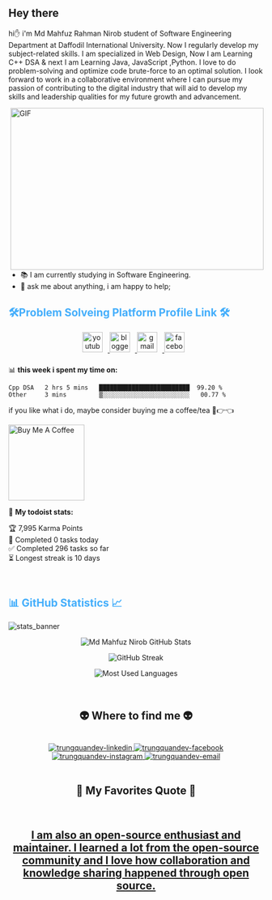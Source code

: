 ## Hey there 



hi✋ i'm Md Mahfuz Rahman Nirob student of Software Engineering Department at Daffodil International University. Now I regularly develop my subject-related skills. I am specialized in Web Design, Now I am Learning C++ DSA & next I am Learning Java, JavaScript ,Python. I love to do problem-solving and optimize code brute-force to an optimal solution. I look forward to work in a collaborative environment where I can pursue my passion of contributing to the digital industry that will aid to develop my skills and leadership qualities for my future growth and advancement.

  <img align="right" alt="GIF" src="https://github.com/abhisheknaiidu/abhisheknaiidu/blob/master/code.gif?raw=true" width="500" height="320" />
  
- 📚 I am currently studying in Software Engineering.
- 💬 ask me about anything, i am happy to help; 

<h2 style="color: #44AEFB">🛠Problem Solveing Platform Profile Link 🛠</h2>

<div class="footer" align="center" style="margin:15px;">
    <a href="https://codeforces.com/profile/mdmahfuz307" target="_blank">
        <img  style="margin:0 10px 10px 0;" src="https://img.icons8.com/external-tal-revivo-shadow-tal-revivo/256/external-codeforces-programming-competitions-and-contests-programming-community-logo-shadow-tal-revivo.png" alt="youtube" width="40px"/>
    </a>
    <a href="https://leetcode.com/mdmahfuz307/" target="_blank">
        <img style="margin:0 10px 10px 0;" src="https://img.icons8.com/external-tal-revivo-shadow-tal-revivo/256/external-level-up-your-coding-skills-and-quickly-land-a-job-logo-shadow-tal-revivo.png" alt="blogger" width="40px"/>
    </a>
    <a href="https://www.codechef.com/users/codernirob307" target="_blank">
        <img style="margin:0 10px 10px 0;" src="https://img.icons8.com/bubbles/256/codechef.png" alt="gmail" width="40px"/>
    </a>
    <a href="https://www.hackerrank.com/mdmahfuz307" target="_blank">
        <img style="margin:0 10px 10px 0;" src="https://img.icons8.com/external-tal-revivo-green-tal-revivo/256/external-hackerrank-is-a-technology-company-that-focuses-on-competitive-programming-logo-green-tal-revivo.png" alt="facebook" width="40px"/>
    </a>
</div>

📊 **this week i spent my time on:**
<!--START_SECTION:waka-->

```text
Cpp DSA   2 hrs 5 mins   █████████████████████████  99.20 %
Other     3 mins         ▒░░░░░░░░░░░░░░░░░░░░░░░░   00.77 %
```

<!--END_SECTION:waka-->

if you like what i do, maybe consider buying me a coffee/tea 🥺👉👈

<a href="https://www.buymeacoffee.com/mdmahfuz307" target="_blank"><img src="https://cdn.buymeacoffee.com/buttons/v2/default-red.png" alt="Buy Me A Coffee" width="150" ></a>

🚧 **My todoist stats:**
<!-- TODO-IST:START -->
🏆  7,995 Karma Points           
🌸  Completed 0 tasks today           
✅  Completed 296 tasks so far           
⏳  Longest streak is 10 days
<!-- TODO-IST:END -->
<br>
<h2 style="color: #44AEFB">📊 GitHub Statistics 📈</h2>

![stats_banner](https://user-images.githubusercontent.com/78341798/194534778-d662496c-ae00-4e8d-ae9b-b90912054e7f.gif)

<!-- Begin Stats Cards -->
<!-- Resources:  -->
<!-- Github & Languages Stats: https://github.com/anuraghazra/github-readme-stats --> 
<!-- Streak Stats: https://github.com/denvercoder1/github-readme-streak-stats -->
<!-- Change the value after ?username= to your GitHub username. -->
<div class="stats" align="center">

![Md Mahfuz Nirob GitHub Stats](https://github-readme-stats.vercel.app/api?username=mdmahfuz307&hide=stars&count_private=true&show_icons=true&theme=algolia&border_radius=20)

![GitHub Streak](https://streak-stats.demolab.com/?user=mdmahfuz307&count_private=true&theme=algolia&border_radius=20)

![Most Used Languages](https://github-readme-stats.vercel.app/api/top-langs/?username=mdmahfuz307&layout=compact&show_icons=true&theme=algolia&border_radius=20)
</div>
<!--  End Stats Cards -->



<br>
<div class="footer" align="center" style="margin:15px;">
<h2>👽 Where to find me 👽</h2>
  </div>
<br>
  </div>
<!-- https://icons8.com -->
<div align="center">
  <a href="https://www.linkedin.com/in/mdmahfuz307" target="blank">
    <img src="https://img.icons8.com/bubbles/100/000000/linkedin.png" alt="trungquandev-linkedin" />
  </a>
  <a href="https://facebook.com/mdmahfuz307" target="blank">
    <img src="https://img.icons8.com/bubbles/100/000000/facebook-new.png" alt="trungquandev-facebook" />
  </a>
  <a href="https://instagram.com/mdmahfuz307" target="blank">
    <img src="https://img.icons8.com/bubbles/100/000000/instagram.png" alt="trungquandev-instagram" />
  </a>
  <a href="mailto:njnirob2019@gmail.com" target="top">
    <img src="https://img.icons8.com/bubbles/100/000000/apple-mail.png" alt="trungquandev-email" />
  </a>
</div>

<br>

<h2 align="center">📑 My Favorites Quote 📑</h2>
<br>
<a href="#" target="_blank">
<h2 align="center">I am also an open-source enthusiast and maintainer.
I learned a lot from the open-source community and I love how collaboration and knowledge sharing happened through open source.</h2>
</a>

